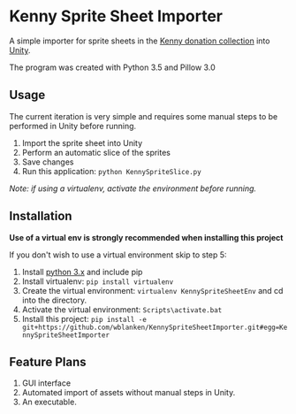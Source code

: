 # Kenny Sprite Sheet Importer
A simple importer for sprite sheets in
the [Kenny donation collection](http://www.kenney.nl/projects/kga "Kenny Game Assets")
into [Unity](https://unity3d.com/ "Unity3d").

The program was created with Python 3.5 and Pillow 3.0

## Usage
The current iteration is very simple and requires some manual steps to be performed in Unity before running.

1. Import the sprite sheet into Unity
2. Perform an automatic slice of the sprites
3. Save changes
4. Run this application: `python KennySpriteSlice.py`

*Note: if using a virtualenv, activate the environment before running.*

## Installation
**Use of a virtual env is strongly recommended when installing this project**

If you don't wish to use a virtual environment skip to step 5:

1. Install [python 3.x](https://www.python.org/downloads/) and include pip
2. Install virtualenv: `pip install virtualenv`
3. Create the virtual environment: `virtualenv KennySpriteSheetEnv` and cd into the directory.
4. Activate the virtual environment: `Scripts\activate.bat`
5. Install this project: `pip install -e git+https://github.com/wblanken/KennySpriteSheetImporter.git#egg=KennySpriteSheetImporter`

## Feature Plans
1. GUI interface
2. Automated import of assets without manual steps in Unity.
3. An executable.